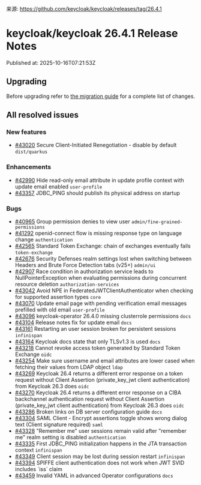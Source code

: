 来源: https://github.com/keycloak/keycloak/releases/tag/26.4.1

# keycloak/keycloak 26.4.1 Release Notes

Published at: 2025-10-16T07:21:53Z

<div>

<h2>Upgrading</h2>
<p>Before upgrading refer to <a href="https://www.keycloak.org/docs/latest/upgrading/#migration-changes">the migration guide</a> for a complete list of changes.</p>

<h2>All resolved issues</h2>


<h3>New features</h3>
<ul>
<li><a href="https://github.com/keycloak/keycloak/issues/43020">#43020</a> Secure Client-Initiated Renegotiation - disable by default <code>dist/quarkus</code></li>
</ul>

<h3>Enhancements</h3>
<ul>
<li><a href="https://github.com/keycloak/keycloak/issues/42990">#42990</a> Hide read-only email attribute in update profile context with update email enabled <code>user-profile</code></li>
<li><a href="https://github.com/keycloak/keycloak/issues/43357">#43357</a> JDBC_PING should publish its physical address on startup </li>
</ul>

<h3>Bugs</h3>
<ul>
<li><a href="https://github.com/keycloak/keycloak/issues/40965">#40965</a> Group permission denies to view user <code>admin/fine-grained-permissions</code></li>
<li><a href="https://github.com/keycloak/keycloak/issues/41292">#41292</a> openid-connect flow is missing response type on language change <code>authentication</code></li>
<li><a href="https://github.com/keycloak/keycloak/issues/42565">#42565</a> Standard Token Exchange: chain of exchanges eventually fails <code>token-exchange</code></li>
<li><a href="https://github.com/keycloak/keycloak/issues/42676">#42676</a> Security Defenses realm settings lost when switching between Headers and Brute Force Detection tabs (v25+) <code>admin/ui</code></li>
<li><a href="https://github.com/keycloak/keycloak/issues/42907">#42907</a> Race condition in authorization service leads to NullPointerException when evaluating permissions during concurrent resource deletion <code>authorization-services</code></li>
<li><a href="https://github.com/keycloak/keycloak/issues/43042">#43042</a> Avoid NPE in FederatedJWTClientAuthenticator when checking for supported assertion types <code>core</code></li>
<li><a href="https://github.com/keycloak/keycloak/issues/43070">#43070</a> Update email page with pending verification email messages prefilled with old email <code>user-profile</code></li>
<li><a href="https://github.com/keycloak/keycloak/issues/43096">#43096</a> keycloak-operator 26.4.0 missing clusterrole permissions <code>docs</code></li>
<li><a href="https://github.com/keycloak/keycloak/issues/43104">#43104</a> Release notes fix for update email <code>docs</code></li>
<li><a href="https://github.com/keycloak/keycloak/issues/43161">#43161</a> Restarting an user session broken for persistent sessions <code>infinispan</code></li>
<li><a href="https://github.com/keycloak/keycloak/issues/43164">#43164</a> Keycloak docs state that only TLSv1.3 is used <code>docs</code></li>
<li><a href="https://github.com/keycloak/keycloak/issues/43218">#43218</a> Cannot revoke access token generated by Standard Token Exchange <code>oidc</code></li>
<li><a href="https://github.com/keycloak/keycloak/issues/43254">#43254</a> Make sure username and email attributes are lower cased when fetching their values from LDAP object <code>ldap</code></li>
<li><a href="https://github.com/keycloak/keycloak/issues/43269">#43269</a> Keycloak 26.4 returns a different error response on a token request without Client Assertion (private_key_jwt client authentication) from Keycloak 26.3 does <code>oidc</code></li>
<li><a href="https://github.com/keycloak/keycloak/issues/43270">#43270</a> Keycloak 26.4 returns a different error response on a CIBA backchannel authentication request without Client Assertion (private_key_jwt client authentication) from Keycloak 26.3 does <code>oidc</code></li>
<li><a href="https://github.com/keycloak/keycloak/issues/43286">#43286</a> Broken links on DB server configuration guide <code>docs</code></li>
<li><a href="https://github.com/keycloak/keycloak/issues/43304">#43304</a> SAML Client - Encrypt assertions toggle shows wrong dialog text (Client signature required) <code>saml</code></li>
<li><a href="https://github.com/keycloak/keycloak/issues/43328">#43328</a> "Remember me" user sessions remain valid after "remember me" realm setting is disabled <code>authentication</code></li>
<li><a href="https://github.com/keycloak/keycloak/issues/43335">#43335</a> First JDBC_PING initialization happens in the JTA transaction context <code>infinispan</code></li>
<li><a href="https://github.com/keycloak/keycloak/issues/43349">#43349</a> Client session may be lost during session restart <code>infinispan</code></li>
<li><a href="https://github.com/keycloak/keycloak/issues/43394">#43394</a> SPIFFE client authentication does not work when JWT SVID includes `iss` claim </li>
<li><a href="https://github.com/keycloak/keycloak/issues/43459">#43459</a> Invalid YAML in advanced Operator configurations <code>docs</code></li>
</ul>

</div>